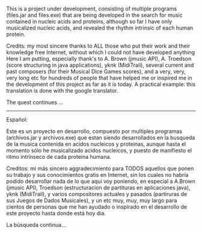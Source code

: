 
This is a project under development, consisting of multiple programs (files.jar and files.exe)
that are being developed in the search for music contained in nucleic acids and proteins,
although so far I have only musicalized nucleic acids, and revealed the rhythm
intrinsic of each human protein.

Credits: my most sincere thanks to ALL those who put their work and their
knowledge free Internet, without which I could not have developed anything
Here I am putting, especially thank's to A. Brown (jmusic API), A. Troedson (score structuring
in java applications), yknk (MidiTrail), several current and past composers (for their 
Musical Dice Games scores), and a very, very, very long etc for hundreds of people
that have helped me or inspired me in the development of this project as far as it is today.
A practical example: this translation is done with the google translator.

The quest continues ...
________________________________________________________________________________________________

Español:

Este es un proyecto en desarrollo, compuesto por multiples programas (archivos.jar y archivos.exe) 
que estan siendo desarrollados en la busqueda de la musica contenida en acidos nucleicos y proteinas,
aunque hasta el momento sólo he musicalizado acidos nucleicos, y puesto de manifiesto el ritmo
intrínseco de cada proteina humana.

Creditos: mi más sincero aggradecimiento para TODOS aquellos que ponen su trabajo y sus
conocimientos gratis en Internet, sin los cuales no habría podido desarrollar nada de lo que
aqui voy poniendo, en especial a A.Brown (jmusic API), Troedson (estructuracion de partituras
en aplicaciones java), yknk (MidiTrail), y varios compositores actuales y pasados (partiruras
de sus Juegos de Dados Musicales), y un etc muy, muy, muy largo para cientos de personas
que me han ayudado o inspirado en el desarrollo de este proyecto hasta donde está hoy dia.

La búsqueda continua...
